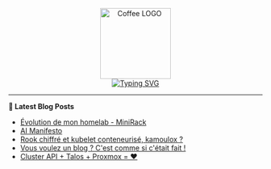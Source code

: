<p align="center">
    <img src="https://avatars.githubusercontent.com/u/168379399" width="140px" alt="Coffee LOGO"/>
    <br>
    <a href="https://une-tasse-de.cafe"><img src="https://readme-typing-svg.herokuapp.com?font=Fira+Code&pause=1000&color=4c4131&background=FFFFFF00&center=true&vCenter=true&width=435&lines=Une-tasse-de.cafe;Need%2Fa%2FKawa?;Coffee-Blogger" alt="Typing SVG" /></a>
</p>

 -------

**📝 Latest Blog Posts**

<!-- BLOG-POST-LIST:START -->
- [Évolution de mon homelab - MiniRack](https://une-tasse-de.cafe/blog/minirack/)
- [AI Manifesto](https://une-tasse-de.cafe/ai/)
- [Rook chiffré et kubelet conteneurisé, kamoulox ?](https://une-tasse-de.cafe/expresso/rook-kubelet-mount/)
- [Vous voulez un blog ? C&#39;est comme si c&#39;était fait !](https://une-tasse-de.cafe/expresso/get-a-blog/)
- [Cluster API + Talos + Proxmox = ❤️](https://une-tasse-de.cafe/blog/talos-capi-proxmox/)
<!-- BLOG-POST-LIST:END -->
